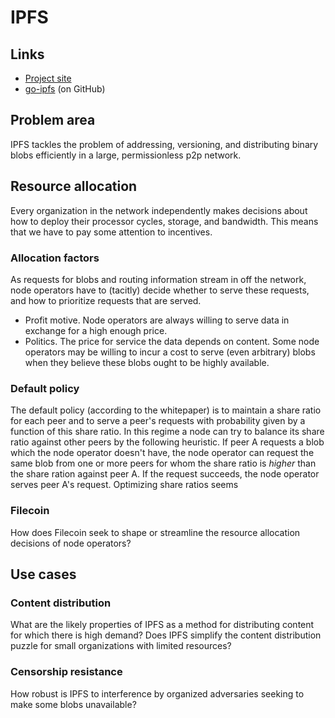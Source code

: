 IPFS
==

Links
--

* [Project site][site]
* [go-ipfs][go-ipfs] (on GitHub)

[site]: https://ipfs.io
[go-ipfs]: https://github.com/ipfs/go-ipfs

Problem area
--

IPFS tackles the problem of addressing, versioning, and distributing binary blobs 
efficiently in a large, permissionless p2p network.

Resource allocation
--

Every organization in the network independently makes decisions about how to 
deploy their processor cycles, storage, and bandwidth.  This means that we have 
to pay some attention to incentives.

### Allocation factors

As requests for blobs and routing information stream in off the network, node 
operators have to (tacitly) decide whether to serve these requests, and how to 
prioritize requests that are served.

* Profit motive.  Node operators are always willing to serve data in exchange 
  for a high enough price.
* Politics.  The price for service the data depends on content.  Some node 
  operators may be willing to incur a cost to serve (even arbitrary) blobs when 
  they believe these blobs ought to be highly available.

### Default policy

The default policy (according to the whitepaper) is to maintain a share ratio 
for each peer and to serve a peer's requests with probability given by a 
function of this share ratio.  In this regime a node can try to balance its 
share ratio against other peers by the following heuristic.  If peer A requests 
a blob which the node operator doesn't have, the node operator can request the 
same blob from one or more peers for whom the share ratio is _higher_ than the 
share ration against peer A.  If the request succeeds, the node operator serves 
peer A's request.  Optimizing share ratios seems

### Filecoin

How does Filecoin seek to shape or streamline the resource allocation decisions 
of node operators?

Use cases
--

### Content distribution

What are the likely properties of IPFS as a method for distributing content for 
which there is high demand?  Does IPFS simplify the content distribution puzzle 
for small organizations with limited resources?

### Censorship resistance

How robust is IPFS to interference by organized adversaries seeking to make 
some blobs unavailable?
